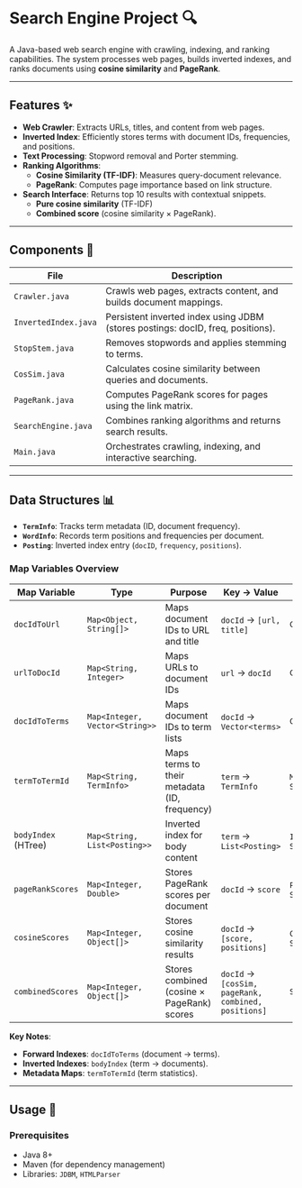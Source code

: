 # Search Engine Project 🔍

A Java-based web search engine with crawling, indexing, and ranking capabilities. The system processes web pages, builds inverted indexes, and ranks documents using **cosine similarity** and **PageRank**.

---

## Features ✨
- **Web Crawler**: Extracts URLs, titles, and content from web pages.
- **Inverted Index**: Efficiently stores terms with document IDs, frequencies, and positions.
- **Text Processing**: Stopword removal and Porter stemming.
- **Ranking Algorithms**:
  - **Cosine Similarity (TF-IDF)**: Measures query-document relevance.
  - **PageRank**: Computes page importance based on link structure.
- **Search Interface**: Returns top 10 results with contextual snippets.
  - **Pure cosine similarity** (TF-IDF)  
  - **Combined score** (cosine similarity × PageRank).
---

## Components 🧩

| File               | Description                                                                 |
|--------------------|-----------------------------------------------------------------------------|
| `Crawler.java`     | Crawls web pages, extracts content, and builds document mappings.           |
| `InvertedIndex.java` | Persistent inverted index using JDBM (stores postings: docID, freq, positions). |
| `StopStem.java`    | Removes stopwords and applies stemming to terms.                            |
| `CosSim.java`      | Calculates cosine similarity between queries and documents.                 |
| `PageRank.java`    | Computes PageRank scores for pages using the link matrix.                   |
| `SearchEngine.java` | Combines ranking algorithms and returns search results.                     |
| `Main.java`        | Orchestrates crawling, indexing, and interactive searching.                 |

---
## Data Structures 📊
- **`TermInfo`**: Tracks term metadata (ID, document frequency).
- **`WordInfo`**: Records term positions and frequencies per document.
- **`Posting`**: Inverted index entry (`docID`, `frequency`, `positions`).

### **Map Variables Overview**
| Map Variable | Type | Purpose | Key → Value | Used In |
|-------------|------|---------|-------------|---------|
| `docIdToUrl` | `Map<Object, String[]>` | Maps document IDs to URL and title | `docId` → `[url, title]` | `Crawler.java` |
| `urlToDocId` | `Map<String, Integer>` | Maps URLs to document IDs | `url` → `docId` | `Crawler.java` |
| `docIdToTerms` | `Map<Integer, Vector<String>>` | Maps document IDs to term lists | `docId` → `Vector<terms>` | `Crawler.java` |
| `termToTermId` | `Map<String, TermInfo>` | Maps terms to their metadata (ID, frequency) | `term` → `TermInfo` | `Main.java`, `SearchEngine.java` |
| `bodyIndex` (HTree) | `Map<String, List<Posting>>` | Inverted index for body content | `term` → `List<Posting>` | `InvertedIndex.java`, `SearchEngine.java` |
| `pageRankScores` | `Map<Integer, Double>` | Stores PageRank scores per document | `docId` → `score` | `PageRank.java`, `SearchEngine.java` |
| `cosineScores` | `Map<Integer, Object[]>` | Stores cosine similarity results | `docId` → `[score, positions]` | `CosSim.java`, `SearchEngine.java` |
| `combinedScores` | `Map<Integer, Object[]>` | Stores combined (cosine × PageRank) scores | `docId` → `[cosSim, pageRank, combined, positions]` | `SearchEngine.java` |

**Key Notes**:
- **Forward Indexes**: `docIdToTerms` (document → terms).
- **Inverted Indexes**: `bodyIndex` (term → documents).
- **Metadata Maps**: `termToTermId` (term statistics).

---

## Usage 🚀

### Prerequisites
- Java 8+
- Maven (for dependency management)
- Libraries: `JDBM`, `HTMLParser`
